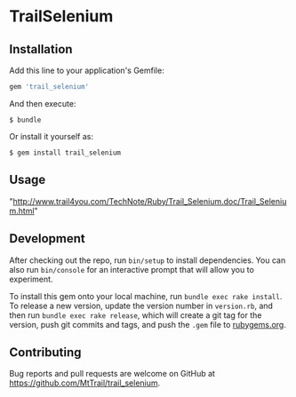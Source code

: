 # TrailSelenium

## Installation

Add this line to your application's Gemfile:

```ruby
gem 'trail_selenium'
```

And then execute:

    $ bundle

Or install it yourself as:

    $ gem install trail_selenium

## Usage

"http://www.trail4you.com/TechNote/Ruby/Trail_Selenium.doc/Trail_Selenium.html"

## Development

After checking out the repo, run `bin/setup` to install dependencies. You can also run `bin/console` for an interactive prompt that will allow you to experiment.

To install this gem onto your local machine, run `bundle exec rake install`. To release a new version, update the version number in `version.rb`, and then run `bundle exec rake release`, which will create a git tag for the version, push git commits and tags, and push the `.gem` file to [rubygems.org](https://rubygems.org).

## Contributing

Bug reports and pull requests are welcome on GitHub at https://github.com/MtTrail/trail_selenium.


